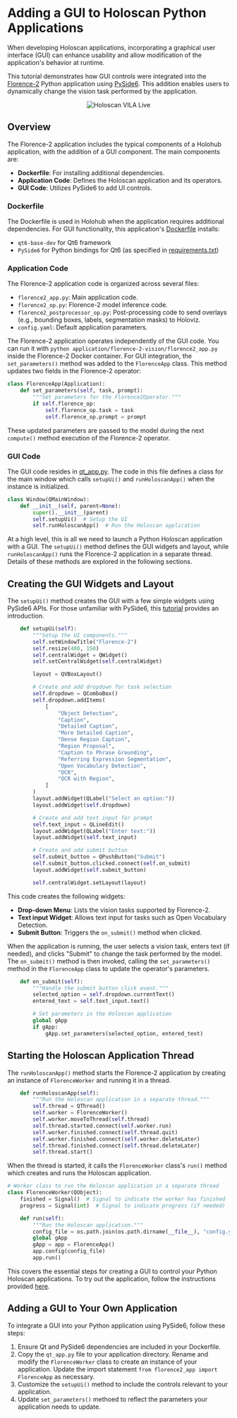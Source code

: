 # Adding a GUI to Holoscan Python Applications

When developing Holoscan applications, incorporating a graphical user interface (GUI) can enhance usability and allow modification of the application's behavior at runtime.

This tutorial demonstrates how GUI controls were integrated into the [Florence-2](https://github.com/nvidia-holoscan/holohub/tree/main/applications/florence-2-vision) Python application using [PySide6](https://doc.qt.io/qtforpython-6/). This addition enables users to dynamically change the vision task performed by the application.

<p align="center">
  <img src="./demo.gif" alt="Holoscan VILA Live">
</p>

## Overview

The Florence-2 application includes the typical components of a Holohub application, with the addition of a GUI component. 
The main components are:

- <b>Dockerfile</b>: For installing additional dependencies.
- <b>Application Code</b>: Defines the Holoscan application and its operators.
- <b>GUI Code</b>: Utilizes PySide6 to add UI controls.


### Dockerfile

The Dockerfile is used in Holohub when the application requires additional dependencies. For GUI functionality, this application's 
[Dockerfile](https://github.com/nvidia-holoscan/holohub/blob/main/applications/florence-2-vision/Dockerfile) installs:

* `qt6-base-dev` for Qt6 framework
* `PySide6` for Python bindings for Qt6 (as specified in [requirements.txt](https://github.com/nvidia-holoscan/holohub/blob/main/applications/florence-2-vision/requirements.txt))

### Application Code

The Florence-2 application code is organized across several files:

* `florence2_app.py`: Main application code.
* `florence2_op.py`: Florence-2 model inference code.
* `florence2_postprocessor_op.py`: Post-processing code to send overlays (e.g., bounding boxes, labels, segmentation masks) to Holoviz.
* `config.yaml`: Default application parameters.

The Florence-2 application operates independently of the GUI code. You can run it with `python application/florence-2-vision/florence2_app.py` inside the Florence-2 Docker container. For GUI integration, the `set_parameters()` method was added to the `FlorenceApp` class. This method updates two fields in the Florence-2 operator:

```python
class FlorenceApp(Application):
    def set_parameters(self, task, prompt):
        """Set parameters for the Florence2Operator."""
        if self.florence_op:
            self.florence_op.task = task
            self.florence_op.prompt = prompt
```

These updated parameters are passed to the model during the next `compute()` method execution of the Florence-2 operator.

### GUI Code

The GUI code resides in [qt_app.py](https://github.com/nvidia-holoscan/holohub/blob/main/applications/florence-2-vision/qt_app.py).
The code in this file defines a class for the main window which calls `setupUi()` and `runHoloscanApp()` when the instance is initialized.

```python
class Window(QMainWindow):
    def __init__(self, parent=None):
        super().__init__(parent)
        self.setupUi()  # Setup the UI
        self.runHoloscanApp()  # Run the Holoscan application
```

At a high level, this is all we need to launch a Python Holoscan application with a GUI.
The `setupUi()` method defines the GUI widgets and layout, while `runHoloscanApp()` runs the Florence-2 application in a separate thread.
Details of these methods are explored in the following sections.

## Creating the GUI Widgets and Layout

The `setupUi()` method creates the GUI with a few simple widgets using PySide6 APIs. 
For those unfamiliar with PySide6, this [tutorial](https://www.pythonguis.com/pyside6-tutorial/) provides an introduction.

```python
    def setupUi(self):
        """Setup the UI components."""
        self.setWindowTitle("Florence-2")
        self.resize(400, 150)
        self.centralWidget = QWidget()
        self.setCentralWidget(self.centralWidget)

        layout = QVBoxLayout()

        # Create and add dropdown for task selection
        self.dropdown = QComboBox()
        self.dropdown.addItems(
            [
                "Object Detection",
                "Caption",
                "Detailed Caption",
                "More Detailed Caption",
                "Dense Region Caption",
                "Region Proposal",
                "Caption to Phrase Grounding",
                "Referring Expression Segmentation",
                "Open Vocabulary Detection",
                "OCR",
                "OCR with Region",
            ]
        )
        layout.addWidget(QLabel("Select an option:"))
        layout.addWidget(self.dropdown)

        # Create and add text input for prompt
        self.text_input = QLineEdit()
        layout.addWidget(QLabel("Enter text:"))
        layout.addWidget(self.text_input)

        # Create and add submit button
        self.submit_button = QPushButton("Submit")
        self.submit_button.clicked.connect(self.on_submit)
        layout.addWidget(self.submit_button)

        self.centralWidget.setLayout(layout)
```

This code creates the following widgets:

* <b>Drop-down Menu</b>: Lists the vision tasks supported by Florence-2.
* <b>Text input Widget</b>: Allows text input for tasks such as Open Vocabulary Detection.
* <b>Submit Button</b>: Triggers the `on_submit()` method when clicked.

When the application is running, the user selects a vision task, enters text (if 
needed), and clicks "Submit" to change the task performed by the model.
The `on_submit()` method is then invoked, calling the `set_parameters()` method 
in the `FlorenceApp` class to update the operator's parameters.

```python
    def on_submit(self):
        """Handle the submit button click event."""
        selected_option = self.dropdown.currentText()
        entered_text = self.text_input.text()

        # Set parameters in the Holoscan application
        global gApp
        if gApp:
            gApp.set_parameters(selected_option, entered_text)
```

## Starting the Holoscan Application Thread

The `runHoloscanApp()` method starts the Florence-2 application by creating an instance of `FlorenceWorker` 
and running it in a thread.

```python
    def runHoloscanApp(self):
        """Run the Holoscan application in a separate thread."""
        self.thread = QThread()
        self.worker = FlorenceWorker()
        self.worker.moveToThread(self.thread)
        self.thread.started.connect(self.worker.run)
        self.worker.finished.connect(self.thread.quit)
        self.worker.finished.connect(self.worker.deleteLater)
        self.thread.finished.connect(self.thread.deleteLater)
        self.thread.start()
```

When the thread is started, it calls the `FlorenceWorker` class's `run()` method
which creates and runs the Holoscan application.

```python
# Worker class to run the Holoscan application in a separate thread
class FlorenceWorker(QObject):
    finished = Signal()  # Signal to indicate the worker has finished
    progress = Signal(int)  # Signal to indicate progress (if needed)

    def run(self):
        """Run the Holoscan application."""
        config_file = os.path.join(os.path.dirname(__file__), "config.yaml")
        global gApp
        gApp = app = FlorenceApp()
        app.config(config_file)
        app.run()
```

This covers the essential steps for creating a GUI to control your Python Holoscan applications. 
To try out the application, follow the instructions provided [here](https://github.com/nvidia-holoscan/holohub/tree/main/applications/florence-2-vision#-build-and-run-instructions).

## Adding a GUI to Your Own Application

To integrate a GUI into your Python application using PySide6, follow these steps:

1. Ensure Qt and PySide6 dependencies are included in your Dockerfile.
2. Copy the `qt_app.py` file to your application directory.  Rename and modify the `FlorenceWorker` class to create an instance of your application.
Update the import statement `from florence2_app import FlorenceApp` as necessary.
3. Customize the `setupUi()` method to include the controls relevant to your application.
4. Update `set_parameters()` methoed to reflect the parameters your application needs to update.

